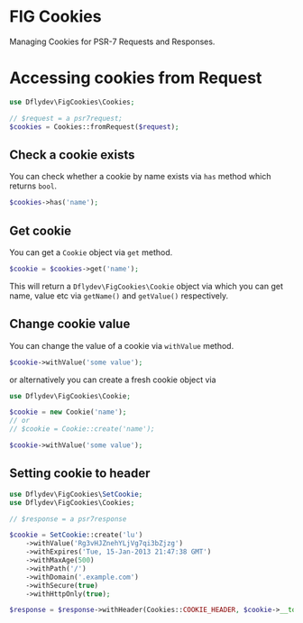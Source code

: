 FIG Cookies
===========

Managing Cookies for PSR-7 Requests and Responses.

# Accessing cookies from Request

```php
use Dflydev\FigCookies\Cookies;

// $request = a psr7request;
$cookies = Cookies::fromRequest($request);
```

## Check a cookie exists

You can check whether a cookie by name exists via `has` method which returns `bool`.

```php
$cookies->has('name');
```

## Get cookie

You can get a `Cookie` object via `get` method.

```php
$cookie = $cookies->get('name');
```

This will return a `Dflydev\FigCookies\Cookie` object via which you can get
name, value etc via `getName()` and `getValue()` respectively.

## Change cookie value

You can change the value of a cookie via `withValue` method.

```php
$cookie->withValue('some value');
```

or alternatively you can create a fresh cookie object via

```php
use Dflydev\FigCookies\Cookie;

$cookie = new Cookie('name');
// or
// $cookie = Cookie::create('name');

$cookie->withValue('some value');
```

## Setting cookie to header

```php
use Dflydev\FigCookies\SetCookie;
use Dflydev\FigCookies\Cookies;

// $response = a psr7response

$cookie = SetCookie::create('lu')
    ->withValue('Rg3vHJZnehYLjVg7qi3bZjzg')
    ->withExpires('Tue, 15-Jan-2013 21:47:38 GMT')
    ->withMaxAge(500)
    ->withPath('/')
    ->withDomain('.example.com')
    ->withSecure(true)
    ->withHttpOnly(true);

$response = $response->withHeader(Cookies::COOKIE_HEADER, $cookie->__toString());
```
